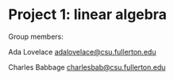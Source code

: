 # Project 1: linear algebra

Group members:

Ada Lovelace adalovelace@csu.fullerton.edu

Charles Babbage charlesbab@csu.fullerton.edu

